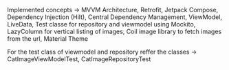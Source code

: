 Implemented concepts ->
  MVVM Architecture,
  Retrofit,
  Jetpack Compose,
  Dependency Injection (Hilt),
  Central Dependency Management,
  ViewModel,
  LiveData,
  Test classe for repository and viewmodel using Mockito,
  LazyColumn for vertical listing of images,
  Coil image library to fetch images from the url,
  Material Theme

For the test class of viewmodel and repository reffer the classes ->
  CatImageViewModelTest,
  CatImageRepositoryTest
